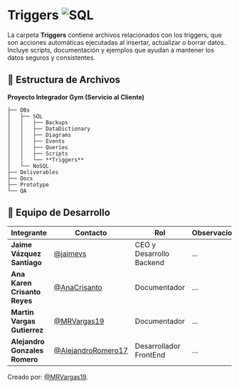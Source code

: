 # **Triggers** ![SQL](https://img.shields.io/badge/SQL-blue?logo=microsoftsqlserver)

La carpeta **Triggers** contiene archivos relacionados con los triggers, que son acciones automáticas ejecutadas al insertar, actualizar o borrar datos. Incluye scripts, documentación y ejemplos que ayudan a mantener los datos seguros y consistentes.

## 📁 **Estructura de Archivos**
**Proyecto Integrador Gym (Servicio al Cliente)**

```plaintext
├── DBs
│   ├── SQL
│   │   ├── Backups
│   │   ├── DataDictionary
│   │   ├── Diagrams
│   │   ├── Events
│   │   ├── Queries
│   │   ├── Scripts
│   │   └── **Triggers**
│   └── NoSQL
├── Deliverables
├── Docs
├── Prototype
└── QA
```

## 👥 **Equipo de Desarrollo**

| **Integrante**                | **Contacto**                                               | **Rol**                  | **Observaciones** |
| ----------------------------- | ---------------------------------------------------------- | ------------------------ | ----------------- |
| **Jaime Vázquez Santiago**    | [@jaimevs](https://github.com/jaimevs)                     | CEO y Desarrollo Backend | ...               |
| **Ana Karen Crisanto Reyes** | [@AnaCrisanto](https://github.com/AnaCrisanto)             | Documentador             | ...               |
| **Martin Vargas Gutierrez**   | [@MRVargas19](https://github.com/MRVargas19)               | Documentador             | ...               |
| **Alejandro Gonzales Romero** | [@AlejandroRomero17](https://github.com/AlejandroRomero17) | Desarrollador FrontEnd   | ...               |


Creado por: [@MRVargas19](https://github.com/MRVargas19).

